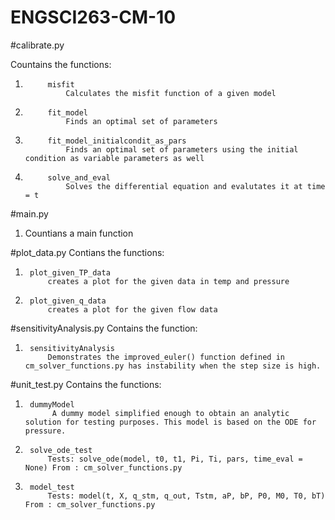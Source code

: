 # ENGSCI263-CM-10

#calibrate.py

  Countains the functions:
1.    		misfit
	       		Calculates the misfit function of a given model
1.    		fit_model
          		Finds an optimal set of parameters
1.    		fit_model_initialcondit_as_pars
          		Finds an optimal set of parameters using the initial condition as variable parameters as well
1.    		solve_and_eval
          		Solves the differential equation and evalutates it at time = t

#main.py
1.	Countians a main function

#plot_data.py
	Contians the functions:
1.		plot_given_TP_data
			creates a plot for the given data in temp and pressure
1.		plot_given_q_data
			creates a plot for the given flow data
#sensitivityAnalysis.py
	Contains the function:
1.		sensitivityAnalysis
			Demonstrates the improved_euler() function defined in cm_solver_functions.py has instability when the step size is high.


#unit_test.py
	Contains the functions:
1.		dummyModel
			 A dummy model simplified enough to obtain an analytic solution for testing purposes. This model is based on the ODE for pressure.
1.		solve_ode_test
			Tests: solve_ode(model, t0, t1, Pi, Ti, pars, time_eval = None) From : cm_solver_functions.py
1.		model_test
			Tests: model(t, X, q_stm, q_out, Tstm, aP, bP, P0, M0, T0, bT) From : cm_solver_functions.py
